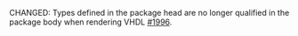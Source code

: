 CHANGED: Types defined in the package head are no longer qualified in the package body when rendering VHDL [#1996](https://github.com/clash-lang/clash-compiler/issues/1996).
